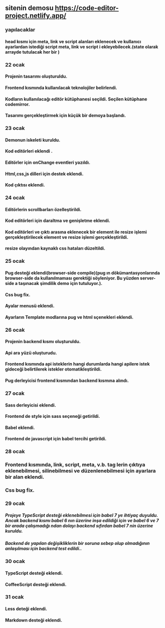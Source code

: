 
## sitenin demosu https://code-editor-project.netlify.app/


### yapılacaklar
#### head kısmı için meta, link ve script alanları eklenecek ve kullanıcı ayarlardan istediği script meta, link ve script i ekleyebilecek.(state olarak arrayde tutulacak her bir )

### 22 ocak 

#### Projenin tasarımı oluşturuldu.
#### Frontend kısmında kullanılacak teknolojiler belirlendi.
#### Kodların kullanılacağı editör kütüphanesi seçildi. Seçilen kütüphane codemirror.
#### Tasarımı gerçekleştirmek için küçük bir demoya başlandı. 

### 23 ocak
#### Demonun iskeleti kuruldu.
#### Kod editörleri eklendi .
#### Editörler için onChange eventleri yazıldı.
#### Html,css,js dilleri için destek eklendi.
#### Kod çıktısı eklendi.

### 24 ocak
#### Editörlerin scrollbarları özelleştirildi.
#### Kod editörleri için daraltma ve genişletme eklendi.
#### Kod editörleri ve çıktı arasına eklenecek bir element ile resize işlemi gerçekleştirilecek element ve resize işlemi gerçekleştirildi.
#### resize olayından kaynaklı css hataları düzeltildi.

### 25 ocak 
#### Pug desteği eklendi(browser-side compile)(pug ın dökümantasyonlarında browser-side da kullanılmaması gerektiği söyleniyor. Bu yüzden server-side a taşınacak şimdilik demo için tutuluyor.).
#### Css bug fix.
#### Ayalar menusü eklendi.
#### Ayarların Template modlarına pug ve html sçenekleri eklendi.

### 26 ocak

#### Projenin backend kısmı oluşturuldu.
#### Api ara yüzü oluşturudu.
#### Frontend kısmında api isteklerin hangi durumlarda hangi apilere istek gideceği belirtilerek istekler otomatikleştirildi.
#### Pug derleyicisi frontend kısmından backend kısmına alındı.


### 27 ocak 

#### Sass derleyicisi eklendi.
#### Frontend  de style için sass seçeneği getirildi.
####  Babel eklendi.
#### Frontend de javascript için babel tercihi getirildi.


### 28 ocak

### Frontend kısmında, link, script, meta, v.b. tag lerin çıktıya eklenebilmesi, silinebilmesi ve düzenlenebilmesi için ayarlara bir alan eklendi.  
### Css bug fix.


### 29 ocak

##### Projeye TypeScript desteği eklenebilmesi için babel 7 ye ihtiyaç duyuldu. Ancak backend kısmı babel 6 nın üzerine inşa edildiği için ve babel 6 ve 7 bir arada çalışmadığı ndan dolayı backend sıfırdan babel 7 nin üzerine kuruldu.
##### Backend de yapılan değişikliklerin bir soruna sebep olup olmadığının anlaşılması için backend test edildi..


### 30 ocak

#### TypeScript desteği eklendi.
#### CoffeeScript desteği eklendi.


### 31 ocak

#### Less deteği eklendi.
#### Markdown desteği eklendi.
